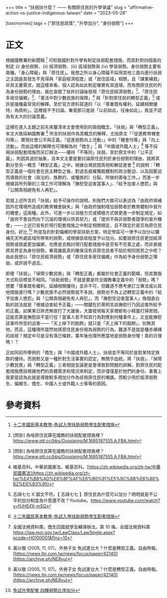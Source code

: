 +++
title = "扶弱扶什麼？ —— 有關原住民的升學爭議"
slug = "affirmative-action-vs-justice-indigenous-taiwan"
date = "2023-05-28"

[taxonomies]
tags = ["原住民政策", "升學加分", "身份弱勢"]
+++

# 正文

根據國教署的新聞稿 [^1] 可知我國針對升學有制定扶弱配套措施，而其針對四個面向制定 (i) 身份弱勢、(ii) 經濟弱勢、(iii) 區域弱勢與 (iv) 學習弱勢。身份弱勢主要有兩種，「身心障礙」與「原住民」。我想之所以身心障礙不採用其他三面向進行扶弱之主因是其發生不見得與「家庭經濟程度」或「居住區域」相關，且「課業補救」非其主要需求。就這樣來看，個人認為如此制定確實有其道理。而有關原住民的列為身份弱勢的理由，我在查閱了些許討論後發現「原住民經濟弱勢」[^7]、「原住民多居住偏鄉」[^7]、「憲法中對少數民族的保障」[^5] 與「針對原住民的轉型正義」[^6] 或許是幾種最常見的解釋。至於官方資料寫道的「以『尊重既有權利，延續相關優待』為原則」，這裡就不予討論。畢竟那只是說「以前如此，往後如此」，我並不認為有太大的討論意義。

這裡在進入主題之前先來釐清本文會使用到的兩個概念，「扶弱」與「轉型正義」。本文大致採納國教署 [^1] 所言的扶弱作為其概念的解釋，尤指原文「『促進教育機會均等』，實現社會公平與正義，『促進弱勢向上流動』」中的「機會均等」與「向上流動」。而由這樣的解釋也可理解為何「僑生」[^2] 與「中國或外籍人士」[^3] 等不採用扶弱配套措施而另訂辦法——優待「不等同」扶弱。至於原文中的「公平正義」，則因其過於抽象，且本文主要是要討論原住民列於身份弱勢的理由，就將其劃分至另一概念「轉型正義」之中。根據台灣民間真相和解促進會 [^3] 的說明：「轉型正義是一個社會在民主轉型之後，對過去威權獨裁體制的政治壓迫、以及因壓迫而導致的社會（政治的、族群的、或種族的）分裂，所做的善後工作。」而進一步根據其所列舉的三項工作可理解為「撫慰受迫害當事人」、「給予加害人懲罰」與「公開真相避免有人再犯」。

若就上述所言的「扶弱」給予可操作的說明，則我們大致可以表述為「由政府填補因外在環境所造成的教育機會缺失」與「由政府強制增加弱勢者於教育體制中晉升的機會」這兩種。此外，可進一步以消極方式或積極方式做更進一步制定規定，如「提供不會自然向下沉淪的環境以供其努力」或「提供不與非弱勢者競爭的晉升機會」——上述已皆有於現行配套措施之中制定相關規定，且不限定於是否為原住民身份。好比 [^8] 所提及的針對偏鄉的學習扶助方案，特定學區可一律予以加分以彌補先天所處區域所帶來的弱勢，或根據低收程度予以加分。如要說原住民更加經濟弱勢或居處更加偏鄉，也應是去檢討現行配套措施中是否有不完善之處，而非直接將其界定為身份弱勢。畢竟誰能真的確保沒有非原住民者不陷於相同困苦之中呢？由此我想以「原住民經濟弱勢」或「原住民多居住偏鄉」作為給予身份弱勢之理由，或許說不過去。

即便「扶弱」、「保障少數民族」與「轉型正義」都屬於社會正義的範疇，但其實施方式和目標並不相同。「扶助弱勢」不就是要是符合國教署定義中的「弱勢」嗎？想要「尊重既有權利，延續相關優待」並非不可，但難道不應考慮訂立專法或以其他措施進行嗎？少數民族不必然弱勢就不多說，弱勢也不為上述轉型正義中的「給予加害人懲罰」與「公開真相避免有人再犯」。而「撫慰受迫害當事人」換個直白點的說法就是「根據迫害給予正義」——關鍵在於需明言該撫慰行乃因迫害所給予的正義。如果某日胖虎無故打了大雄後，大雄發現每天家裡都有小精靈打掃房間，這能否算是撫慰該不當行徑？當事人若不知其行為對應到何種事件上，又豈能撫慰該事件所受的迫害——「天上掉下的餡餅」就只是「天上掉下的餡餅」，別無其他。而且，這種理所當然地將原住民身份視為弱勢的行為，難道不是就是種赤裸裸的歧視？規定中可是沒有落日條款，萬年後也理所應當地是弱勢身份喔！真的合理嗎！？

正如同前所舉例的「僑生」與「中國或外籍人士」，扶弱並不等同於是對某特定族群的優待。而弱勢又是一種針對生活事實的認定，無關乎血統。將「扶弱」、「保障少數民族」與「轉型正義」三者相提並論更是會導致對問題的誤解。對原住民的配套措施應該根據他們的具體需求和情況來制定，而非僅僅基於他們的身份。事實上我更是認為此就是導致較多用加分作為歧視原住民的嘲諷，而較少用於經濟弱勢生、偏鄉生、僑生、中國人士或外籍人士等等的原因。

# 參考資料

[^1]: [十二年國民基本教育-免試入學扶助弱勢學生配套措施](https://www.edu.tw/News_Content.aspx?n=9E7AC85F1954DDA8&sms=169B8E91BB75571F&s=636E1BC5D88A3279)

[^2]: 全國法規資料庫。僑生回國就學及輔導辦法。第 10 條。全國法規資料庫<https://law.moj.gov.tw/LawClass/LawSingle.aspx?pcode=H0100001&flno=10>

[^3]: 黃以敬 (2005, 11, 07)。外勞子女 免試進台大？什麼是轉型正義。自由時報。[https://news.ltn.com.tw/news/focus/paper/42140](https://archive.ph/NE8yu)

[^5]: 維基百科。中華民國憲法。維基百科。[https://zh.wikipedia.org/zh-tw/中華民國憲法](https://zh.wikipedia.org/zh-tw/%E4%B8%AD%E8%8F%AF%E6%B0%91%E5%9C%8B%E6%86%B2%E6%B3%95)

[^6]: 志祺七七 X 圖文不符。【 志祺七七 】原住民為什麼可以加分？明明就是不公平的加分制度為什麼還不改？Youtube。<https://www.youtube.com/watch?v=fUHEifX-mSQ>

[^7]: [問卦] 為啥原住民算在國教的扶弱配套措施裡？<https://www.ptt.cc/bbs/Gossiping/M.1685187555.A.FBA.html>

[^8]: [免試升學配套 四種弱勢比序加分](https://tw.news.yahoo.com/%E5%85%8D%E8%A9%A6%E5%8D%87%E5%AD%B8%E9%85%8D%E5%A5%97-%E5%9B%9B%E7%A8%AE%E5%BC%B1%E5%8B%A2%E6%AF%94%E5%BA%8F%E5%8A%A0%E5%88%86-121600047.html)
